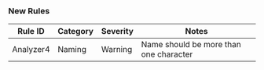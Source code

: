 ### New Rules

Rule ID | Category | Severity | Notes
--------|----------|----------|--------------------
Analyzer4  | Naming |  Warning | Name should be more than one character
